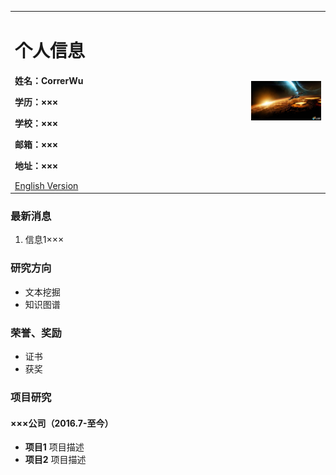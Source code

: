 <table board="0">
  <tr>
    <td width="75%">
      <h1>个人信息</h1>
      <p><b>姓名：CorrerWu</b></p>
      <p><b>学历：×××</b></p>
      <p><b>学校：×××</b></p>
      <p><b>邮箱：×××</b></p>
      <p><b>地址：×××</b></p>
      <a href="/index-en.html">English Version</a>
    </td>
    <td width="25%">
      <img src="/宇宙 (1).jpg" width="100%">
    </td>
  </tr>
</table>

### 最新消息
1. 信息1×××

### 研究方向
- 文本挖掘
- 知识图谱

### 荣誉、奖励
- 证书
- 获奖

### 项目研究
#### ×××公司（2016.7-至今）
- **项目1**
项目描述
- **项目2**
项目描述
